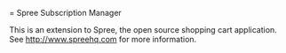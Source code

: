 = Spree Subscription Manager

This is an extension to Spree, the open source shopping cart application.  See http://www.spreehq.com for more information.